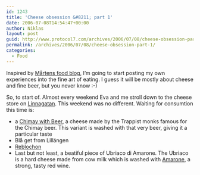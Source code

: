 ```yaml
---
id: 1243
title: 'Cheese obsession &#8211; part 1'
date: 2006-07-08T14:54:47+00:00
author: Niklas
layout: post
guid: http://www.protocol7.com/archives/2006/07/08/cheese-obsession-part-1/
permalink: /archives/2006/07/08/cheese-obsession-part-1/
categories:
  - Food
---
```

<div class='microid-e848ab9a30f2ff5eaad9514538dfc97399ed0880'>
  <p>
    Inspired by <a href="http://marten.gustafson.pp.se/matjournalen/">M&aring;rtens food blog</a>, I&#8217;m going to start posting my own experiences into the fine art of eating. I guess it will be mostly about cheese and fine beer, but you never know :-)
  </p>
  
  <p>
    So, to start of. Almost every weekend Eva and me stroll down to the cheese store on <a href="http://www.linnegatansost.se">Linnagatan</a>. This weekend was no different. Waiting for consumtion this time is:
  </p>
  
  <ul>
    <li>
      a <a href="http://www.chimay.com/en/chimay_with_beer_246.php">Chimay with Beer</a>, a cheese made by the Trappist monks famous for the Chimay beer. This variant is washed with that very beer, giving it a particular taste
    </li>
    <li>
      Bl&aring; get from Lill&auml;ngen
    </li>
    <li>
      <a href="http://en.wikipedia.org/wiki/Reblochon">Reblochon</a>
    </li>
    <li>
      Last but not least, a beatiful piece of Ubriaco di Amarone. The Ubriaco is a hard cheese made from cow milk which is washed with <a href="http://en.wikipedia.org/wiki/Amarone">Amarone</a>, a strong, tasty red wine.
    </li>
  </ul>
  
  <p>
    <!-- ckey="33CDEBC1" -->
  </p>
</div>
